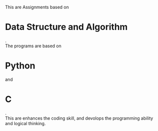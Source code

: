 This are Assignments based on <b><h1>Data Structure and Algorithm</h1></b>.<br>
The programs are based on <b><h1>Python</b></h1> and <b><h1>C</b></h1>.<br>
This are enhances the coding skill, and devolops the programming ability and logical thinking.
